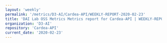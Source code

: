 ```yaml
---
layout: 'weekly'
permalink: '/metrics/D3-AI/Cardea-API/WEEKLY-REPORT-2020-02-23'
title: 'DAI Lab OSS Metrics Metrics report for Cardea-API | WEEKLY-REPORT-2020-02-23'
organization: 'D3-AI'
repository: 'Cardea-API'
current_date: '2020-02-23'
---
```

